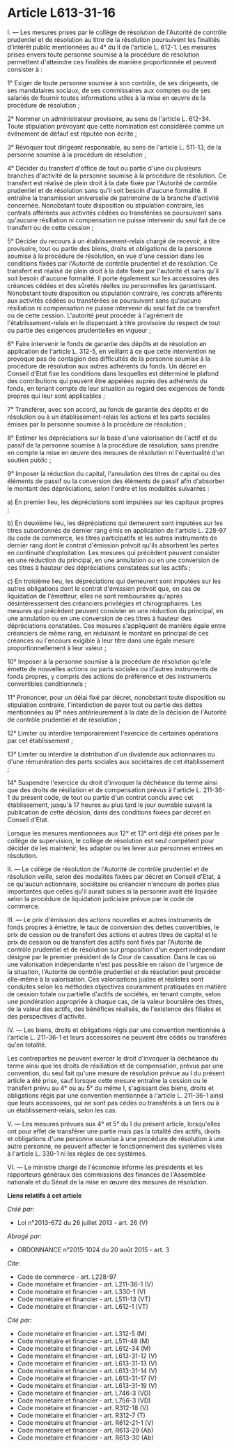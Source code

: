 # Article L613-31-16

I. ― Les mesures prises par le collège de résolution de l'Autorité de contrôle prudentiel et de résolution au titre de la
résolution poursuivent les finalités d'intérêt public mentionnées au 4° du II de l'article L. 612-1. Les mesures prises
envers toute personne soumise à la procédure de résolution permettent d'atteindre ces finalités de manière proportionnée et
peuvent consister à : 

1° Exiger de toute personne soumise à son contrôle, de ses dirigeants, de ses mandataires sociaux, de ses commissaires aux
comptes ou de ses salariés de fournir toutes informations utiles à la mise en œuvre de la procédure de résolution ; 

2° Nommer un administrateur provisoire, au sens de l'article L. 612-34. Toute stipulation prévoyant que cette nomination est
considérée comme un événement de défaut est réputée non écrite ; 

3° Révoquer tout dirigeant responsable, au sens de l'article L. 511-13, de la personne soumise à la procédure de
résolution ; 

4° Décider du transfert d'office de tout ou partie d'une ou plusieurs branches d'activité de la personne soumise à la
procédure de résolution. Ce transfert est réalisé de plein droit à la date fixée par l'Autorité de contrôle prudentiel et de
résolution sans qu'il soit besoin d'aucune formalité. Il entraîne la transmission universelle de patrimoine de la branche
d'activité concernée. Nonobstant toute disposition ou stipulation contraire, les contrats afférents aux activités cédées ou
transférées se poursuivent sans qu'aucune résiliation ni compensation ne puisse intervenir du seul fait de ce transfert ou de
cette cession ; 

5° Décider du recours à un établissement-relais chargé de recevoir, à titre provisoire, tout ou partie des biens, droits et
obligations de la personne soumise à la procédure de résolution, en vue d'une cession dans les conditions fixées par
l'Autorité de contrôle prudentiel et de résolution. Ce transfert est réalisé de plein droit à la date fixée par l'autorité et
sans qu'il soit besoin d'aucune formalité. Il porte également sur les accessoires des créances cédées et des sûretés réelles
ou personnelles les garantissant. Nonobstant toute disposition ou stipulation contraire, les contrats afférents aux activités
cédées ou transférées se poursuivent sans qu'aucune résiliation ni compensation ne puisse intervenir du seul fait de ce
transfert ou de cette cession. L'autorité peut procéder à l'agrément de l'établissement-relais en le dispensant à titre
provisoire du respect de tout ou partie des exigences prudentielles en vigueur ; 

6° Faire intervenir le fonds de garantie des dépôts et de résolution en application de l'article L. 312-5, en veillant à ce
que cette intervention ne provoque pas de contagion des difficultés de la personne soumise à la procédure de résolution aux
autres adhérents du fonds. Un décret en Conseil d'Etat fixe les conditions dans lesquelles est déterminé le plafond des
contributions qui peuvent être appelées auprès des adhérents du fonds, en tenant compte de leur situation au regard des
exigences de fonds propres qui leur sont applicables ; 

7° Transférer, avec son accord, au fonds de garantie des dépôts et de résolution ou à un établissement-relais les actions et
les parts sociales émises par la personne soumise à la procédure de résolution ; 

8° Estimer les dépréciations sur la base d'une valorisation de l'actif et du passif de la personne soumise à la procédure de
résolution, sans prendre en compte la mise en œuvre des mesures de résolution ni l'éventualité d'un soutien public ; 

9° Imposer la réduction du capital, l'annulation des titres de capital ou des éléments de passif ou la conversion des
éléments de passif afin d'absorber le montant des dépréciations, selon l'ordre et les modalités suivantes : 

a) En premier lieu, les dépréciations sont imputées sur les capitaux propres ; 

b) En deuxième lieu, les dépréciations qui demeurent sont imputées sur les titres subordonnés de dernier rang émis en
application de l'article L. 228-97 du code de commerce, les titres participatifs et les autres instruments de dernier rang
dont le contrat d'émission prévoit qu'ils absorbent les pertes en continuité d'exploitation. Les mesures qui précèdent
peuvent consister en une réduction du principal, en une annulation ou en une conversion de ces titres à hauteur des
dépréciations constatées sur les actifs ; 

c) En troisième lieu, les dépréciations qui demeurent sont imputées sur les autres obligations dont le contrat d'émission
prévoit que, en cas de liquidation de l'émetteur, elles ne sont remboursées qu'après désintéressement des créanciers
privilégiés et chirographaires. Les mesures qui précèdent peuvent consister en une réduction du principal, en une annulation
ou en une conversion de ces titres à hauteur des dépréciations constatées. Ces mesures s'appliquent de manière égale entre
créanciers de même rang, en réduisant le montant en principal de ces créances ou l'encours exigible à leur titre dans une
égale mesure proportionnellement à leur valeur ; 

10° Imposer à la personne soumise à la procédure de résolution qu'elle émette de nouvelles actions ou parts sociales ou
d'autres instruments de fonds propres, y compris des actions de préférence et des instruments convertibles conditionnels ; 

11° Prononcer, pour un délai fixé par décret, nonobstant toute disposition ou stipulation contraire, l'interdiction de payer
tout ou partie des dettes mentionnées au 9° nées antérieurement à la date de la décision de l'Autorité de contrôle prudentiel
et de résolution ; 

12° Limiter ou interdire temporairement l'exercice de certaines opérations par cet établissement ; 

13° Limiter ou interdire la distribution d'un dividende aux actionnaires ou d'une rémunération des parts sociales aux
sociétaires de cet établissement ; 

14° Suspendre l'exercice du droit d'invoquer la déchéance du terme ainsi que des droits de résiliation et de compensation
prévus à l'article L. 211-36-1 du présent code, de tout ou partie d'un contrat conclu avec cet établissement, jusqu'à 17
heures au plus tard le jour ouvrable suivant la publication de cette décision, dans des conditions fixées par décret en
Conseil d'Etat. 

Lorsque les mesures mentionnées aux 12° et 13° ont déjà été prises par le collège de supervision, le collège de résolution
est seul compétent pour décider de les maintenir, les adapter ou les lever aux personnes entrées en résolution. 

II. ― Le collège de résolution de l'Autorité de contrôle prudentiel et de résolution veille, selon des modalités fixées par
décret en Conseil d'Etat, à ce qu'aucun actionnaire, sociétaire ou créancier n'encoure de pertes plus importantes que celles
qu'il aurait subies si la personne avait été liquidée selon la procédure de liquidation judiciaire prévue par le code de
commerce. 

III. ― Le prix d'émission des actions nouvelles et autres instruments de fonds propres à émettre, le taux de conversion des
dettes convertibles, le prix de cession ou de transfert des actions et autres titres de capital et le prix de cession ou de
transfert des actifs sont fixés par l'Autorité de contrôle prudentiel et de résolution sur proposition d'un expert
indépendant désigné par le premier président de la Cour de cassation. Dans le cas où une valorisation indépendante n'est pas
possible en raison de l'urgence de la situation, l'Autorité de contrôle prudentiel et de résolution peut procéder elle-même à
la valorisation. Ces valorisations justes et réalistes sont conduites selon les méthodes objectives couramment pratiquées en
matière de cession totale ou partielle d'actifs de sociétés, en tenant compte, selon une pondération appropriée à chaque cas,
de la valeur boursière des titres, de la valeur des actifs, des bénéfices réalisés, de l'existence des filiales et des
perspectives d'activité. 

IV. ― Les biens, droits et obligations régis par une convention mentionnée à l'article L. 211-36-1 et leurs accessoires ne
peuvent être cédés ou transférés qu'en totalité. 

Les contreparties ne peuvent exercer le droit d'invoquer la déchéance du terme ainsi que les droits de résiliation et de
compensation, prévus par une convention, du seul fait qu'une mesure de résolution prévue au I du présent article a été prise,
sauf lorsque cette mesure entraîne la cession ou le transfert prévu au 4° ou au 5° du même I, s'agissant des biens, droits et
obligations régis par une convention mentionnée à l'article L. 211-36-1 ainsi que leurs accessoires, qui ne sont pas cédés ou
transférés à un tiers ou à un établissement-relais, selon les cas. 

V. ― Les mesures prévues aux 4° et 5° du I du présent article, lorsqu'elles ont pour effet de transférer une partie mais pas
la totalité des actifs, droits et obligations d'une personne soumise à une procédure de résolution à une autre personne, ne
peuvent affecter le fonctionnement des systèmes visés à l'article L. 330-1 ni les règles de ces systèmes. 

VI. ― Le ministre chargé de l'économie informe les présidents et les rapporteurs généraux des commissions des finances de
l'Assemblée nationale et du Sénat de la mise en œuvre des mesures de résolution.

**Liens relatifs à cet article**

_Créé par_:

  - Loi n°2013-672 du 26 juillet 2013 - art. 26 (V)

_Abrogé par_:

  - ORDONNANCE n°2015-1024 du 20 août 2015 - art. 3

_Cite_:

  - Code de commerce - art. L228-97
  - Code monétaire et financier - art. L211-36-1 (V)
  - Code monétaire et financier - art. L330-1 (V)
  - Code monétaire et financier - art. L511-13 (VT)
  - Code monétaire et financier - art. L612-1 (VT)

_Cité par_:

  - Code monétaire et financier - art. L312-5 (M)
  - Code monétaire et financier - art. L511-48 (M)
  - Code monétaire et financier - art. L612-34 (M)
  - Code monétaire et financier - art. L613-31-12 (V)
  - Code monétaire et financier - art. L613-31-13 (V)
  - Code monétaire et financier - art. L613-31-14 (V)
  - Code monétaire et financier - art. L613-31-17 (V)
  - Code monétaire et financier - art. L613-31-19 (V)
  - Code monétaire et financier - art. L746-3 (VD)
  - Code monétaire et financier - art. L756-3 (VD)
  - Code monétaire et financier - art. R312-18 (V)
  - Code monétaire et financier - art. R312-7 (T)
  - Code monétaire et financier - art. R612-21-1 (V)
  - Code monétaire et financier - art. R613-29 (Ab)
  - Code monétaire et financier - art. R613-30 (Ab)
